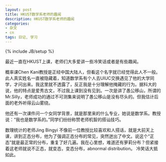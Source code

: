 ```yaml
---
layout: post
title: HKUST数学系老师的趣闻
description: HKUST数学系老师的趣闻
categories: 
- 杂文
- cn
tags: 日记, 学习
---
```

{% include JB/setup %}

最近一直在HKUST上课，老师们大多爱讲一些冷笑话或者是有些趣闻。

概率课Chen Kani教授是正经中国大陆人，但看这个名字就已经觉得此人不一般。此人真实姓名一直被隐藏着，知道数学系有个人去UIUC交换遇见了他的大学同学，才问出来。我这里就不透露了，反正我是十分理解他掩藏的行为。据科大的说，他的特点是爱秀古文，不过我上课到没有见到。一次是讲了愚公移山，所谓的Mr.Silly，老师成功的通过不可测集来说明了愚公移山是没有尽头的。但我估计后面的老外听得云山雾绕。

他还有一次课件问一个女同学背景，就是那里来的什么专业，她说是数学系。教授说：“我也是数学系的。”同学们纷纷称赞老师机智的搭讪技巧。

数理统计的老师Jing Bingyi 不像前一位教授比较喜欢和人搭话，就是大前天上课，讲到正态分布，他为了强调正态分布的常见，突然迸出了中文。说这个“正态”就是最正常的分布，重复了好几遍。我在心里想，难道还有萝莉分布？但紧接着这老师就说不正态，就变态，变态分布，abnormal distribution。 冷笑话大抵如此。
